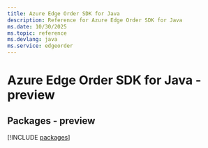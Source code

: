 ```yaml
---
title: Azure Edge Order SDK for Java
description: Reference for Azure Edge Order SDK for Java
ms.date: 10/30/2025
ms.topic: reference
ms.devlang: java
ms.service: edgeorder
---
```

# Azure Edge Order SDK for Java - preview
## Packages - preview
[!INCLUDE [packages](edge-order-index.md)]